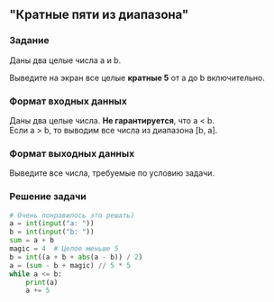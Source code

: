 ## "Кратные пяти из диапазона"

### Задание

Даны два целые числа a и b.

Выведите на экран все целые **кратные 5** от a до b включительно.

### Формат входных данных

Даны два целые числа. **Не гарантируется**, что a < b. \
Если a > b, то выводим все числа из диапазона [b, a].

### Формат выходных данных

Выведите все числа, требуемые по условию задачи.

### Решение задачи

```python
# Очень понравилось это решать)
a = int(input("a: "))
b = int(input("b: "))
sum = a + b
magic = 4  # Целое меньше 5
b = int((a + b + abs(a - b)) / 2)
a = (sum - b + magic) // 5 * 5
while a <= b:
    print(a)
    a += 5
```
